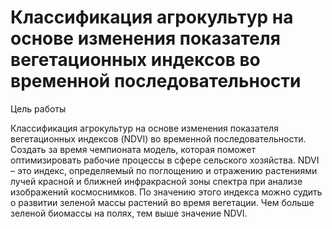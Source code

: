 # Классификация агрокультур на основе изменения показателя вегетационных индексов во временной последовательности

Цель работы

Классификация агрокультур на основе изменения показателя вегетационных индексов (NDVI) во временной последовательности. Создать за время чемпионата модель, которая поможет оптимизировать рабочие процессы в сфере сельского хозяйства.
NDVI – это индекс, определяемый по поглощению и отражению растениями лучей красной и ближней инфракрасной зоны спектра при анализе изображений космоснимков. По значению этого индекса можно судить о развитии зеленой массы растений во время вегетации. Чем больше зеленой биомассы на полях, тем выше значение NDVI.

